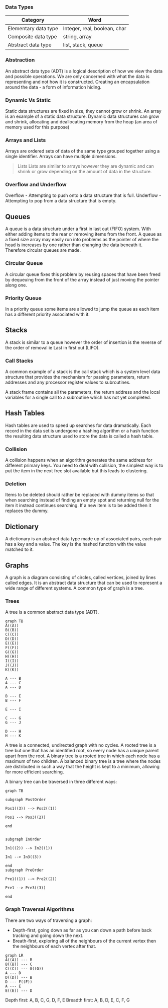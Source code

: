 
### Data Types

| Category             | Word                         |
| -------------------- | ---------------------------- |
| Elementary data type | Integer, real, boolean, char |
| Composite data type  | string, array                |
| Abstract data type   | list, stack, queue           |

### Abstraction

An abstract data type (ADT) is a logical description of how we view the data and possible operations. We are only concerned with what the data is representing and not how it is constructed. Creating an encapsulation around the data - a form of information hiding.

### Dynamic Vs Static

Static data structures are fixed in size, they cannot grow or shrink. An array is an example of a static data structure.
Dynamic data structures can grow and shrink, allocating and deallocating memory from the heap (an area of memory used for this purpose)

### Arrays and Lists

Arrays are ordered sets of data of the same type grouped together using a single identifier. Arrays can have multiple dimensions.


> Lists
> Lists are similar to arrays however they are dynamic and can shrink or grow depending on the amount of data in the structure.

### Overflow and Underflow

Overflow - Attempting to push onto a data structure that is full.
Underflow - Attempting to pop from a data structure that is empty.

## Queues

A queue is a data structure under a first in last out (FIFO) system. With either adding items to the rear or removing items from the front. A queue as a fixed size array may easily run into problems as the pointer of where the head is increases by one rather than changing the data beneath it. Therefore circular queues are made.

### Circular Queue

A circular queue fixes this problem by reusing spaces that have been freed by dequeuing from the front of the array instead of just moving the pointer along one.

### Priority Queue

In a priority queue some items are allowed to jump the queue as each item has a different priority associated with it.

## Stacks

A stack is similar to a queue however the order of insertion is the reverse of the order of removal ie Last in first out (LIFO).

### Call Stacks

A common example of a stack is the call stack which is a system level data structure that provides the mechanism for passing parameters, return addresses and any processor register values to subroutines.

A stack frame contains all the parameters, the return address and the local variables for a single call to a subroutine which has not yet completed.

## Hash Tables

Hash tables are used to speed up searches for data dramatically. Each record in the data set is undergone a hashing algorithm or a hash function the resulting data structure used to store the data is called a hash table.

### Collision

A collision happens when an algorithm generates the same address for different primary keys. You need to deal with collision, the simplest way is to put the item in the next free slot available but this leads to clustering.

### Deletion

Items to be deleted should rather be replaced with dummy items so that when searching instead of finding an empty spot and returning null for the item it instead continues searching. If a new item is to be added then it replaces the dummy.

## Dictionary

A dictionary is an abstract data type made up of associated pairs, each pair has a key and a value. The key is the hashed function with the value matched to it.

## Graphs

A graph is a diagram consisting of circles, called vertices, joined by lines called edges. It is an abstract data structure that can be used to represent a wide range of different systems. A common type of graph is a tree.

### Trees

A tree is a common abstract data type (ADT).
```mermaid
graph TB
A((A))
B((B))
C((C))
D((D))
E((E))
F((F))
G((G))
H((H))
I((I))
J((J))
K((K))

A --- B
A --- C
A --- D

B --- E
B --- F

E --- I

C --- G
G --- J

D --- H
H --- K
```
A tree is a connected, undirected graph with no cycles.
A rooted tree is a tree but one that has an identified root, so every node has a unique parent apart from the root.
A binary tree is a rooted tree in which each node has a maximum of two children.
A balanced binary tree is a tree where the nodes are distributed in such a way that the height is kept to a minimum, allowing for more efficient searching.

A binary tree can be traversed in three different ways:

```mermaid
graph TB  

subgraph PostOrder

Pos1((3)) --> Pos2((1))

Pos1 --> Pos3((2))

end


subgraph InOrder

In1((2)) --> In2((1))

In1 --> In3((3))

end
subgraph PreOrder

Pre1((1)) --> Pre2((2))

Pre1 --> Pre3((3))

end  

```

### Graph Traversal Algorithms

There are two ways of traversing a graph:
- Depth-first, going down as far as you can down a path before back tracking and going down the next.
- Breath-first, exploring all of the neighbours of the current vertex then the neighbours of each vertex after that.
```mermaid
graph LR
A((A)) --- B
B((B)) --- C
C((C)) --- G((G))
A --- D
D((D)) --- B
D --- F((F))
A --- E
E((E)) --- D
```
Depth first: A, B, C, G, D, F, E
Breadth first: A, B, D, E, C, F, G
